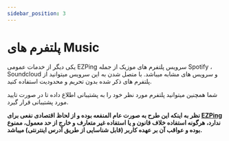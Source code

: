 ```yaml
---
sidebar_position: 3
---
```


# پلتفرم های Music

یکی دیگر از خدمات عمومی EZPing سرویس پلتفرم های موزیک از جمله Spotify ، Soundcloud و سرویس های مشابه میباشد. با متصل شدن به این سرویس میتوانید از پلتفرم های ذکر شده بدون تحریم و محدودیت استفاده کنید. 

شما همچنین میتوانید پلتفرم مورد نظر خود را به پشتیبانی اطلاع داده تا در صورت تایید مورد پشتیبانی قرار گیرد.

**نظر به اینکه این طرح به صورت عام المنفعه بوده و از لحاظ اقتصادی نفعی برای [EZPing](https://ezping.ir/) ندارد، هرگونه استفاده خلاف قانون و یا استفاده غیر متعارف و خارج از حد معمول، ممنوع بوده و عواقب آن بر عهده کاربر (قابل شناسایی از طریق آدرس اینترنتی) میباشد.**

